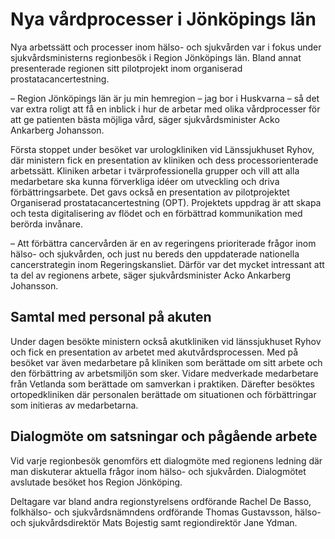 # Nya vårdprocesser i Jönköpings län

Nya arbetssätt och processer inom hälso- och sjukvården var i fokus under sjukvårdsministerns regionbesök i Region Jönköpings län. Bland annat presenterade regionen sitt pilotprojekt inom organiserad prostatacancertestning.

– Region Jönköpings län är ju min hemregion – jag bor i Huskvarna – så det var extra roligt att få en inblick i hur de arbetar med olika vårdprocesser för att ge patienten bästa möjliga vård, säger sjukvårdsminister Acko Ankarberg Johansson.

Första stoppet under besöket var urologkliniken vid Länssjukhuset Ryhov, där ministern fick en presentation av kliniken och dess processorienterade arbetssätt. Kliniken arbetar i tvärprofessionella grupper och vill att alla medarbetare ska kunna förverkliga idéer om utveckling och driva förbättringsarbete. Det gavs också en presentation av pilotprojektet Organiserad prostatacancertestning (OPT). Projektets uppdrag är att skapa och testa digitalisering av flödet och en förbättrad kommunikation med berörda invånare.

– Att förbättra cancervården är en av regeringens prioriterade frågor inom hälso- och sjukvården, och just nu bereds den uppdaterade nationella cancerstrategin inom Regeringskansliet. Därför var det mycket intressant att ta del av regionens arbete, säger sjukvårdsminister Acko Ankarberg Johansson.

## Samtal med personal på akuten

Under dagen besökte ministern också akutkliniken vid länssjukhuset Ryhov och fick en presentation av arbetet med akutvårdsprocessen. Med på besöket var även medarbetare på kliniken som berättade om sitt arbete och den förbättring av arbetsmiljön som sker. Vidare medverkade medarbetare från Vetlanda som berättade om samverkan i praktiken. Därefter besöktes ortopedkliniken där personalen berättade om situationen och förbättringar som initieras av medarbetarna.

## Dialogmöte om satsningar och pågående arbete

Vid varje regionbesök genomförs ett dialogmöte med regionens ledning där man diskuterar aktuella frågor inom hälso- och sjukvården. Dialogmötet avslutade besöket hos Region Jönköping.

Deltagare var bland andra regionstyrelsens ordförande Rachel De Basso, folkhälso- och sjukvårdsnämndens ordförande Thomas Gustavsson, hälso- och sjukvårdsdirektör Mats Bojestig samt regiondirektör Jane Ydman.
